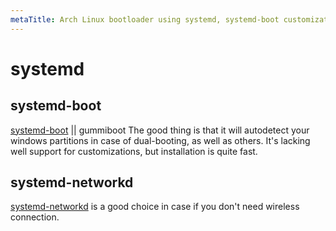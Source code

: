 ```yaml
---
metaTitle: Arch Linux bootloader using systemd, systemd-boot customization, bootloader kernel opitons systemd, rEFInd refind-minimal theme, refind customization.
---
```

# systemd
## systemd-boot
[systemd-boot](https://wiki.archlinux.org/index.php/systemd-boot#Standard_root_installations) || gummiboot
The good thing is that it will autodetect your windows partitions in case of dual-booting, as well as others.
It's lacking well support for customizations, but installation is quite fast.
## systemd-networkd
[systemd-networkd](https://wiki.archlinux.org/index.php/systemd-networkd) is a good choice in case if you don't need wireless connection.   
